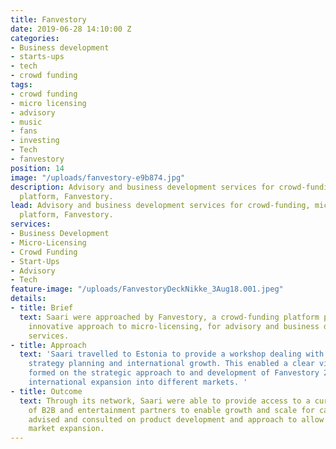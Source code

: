 ```yaml
---
title: Fanvestory
date: 2019-06-28 14:10:00 Z
categories:
- Business development
- starts-ups
- tech
- crowd funding
tags:
- crowd funding
- micro licensing
- advisory
- music
- fans
- investing
- Tech
- fanvestory
position: 14
image: "/uploads/fanvestory-e9b874.jpg"
description: Advisory and business development services for crowd-funding, micro-licensing
  platform, Fanvestory.
lead: Advisory and business development services for crowd-funding, micro-licensing
  platform, Fanvestory.
services:
- Business Development
- Micro-Licensing
- Crowd Funding
- Start-Ups
- Advisory
- Tech
feature-image: "/uploads/FanvestoryDeckNikke_3Aug18.001.jpeg"
details:
- title: Brief
  text: Saari were approached by Fanvestory, a crowd-funding platform pioneering an
    innovative approach to micro-licensing, for advisory and business development
    services.
- title: Approach
  text: 'Saari travelled to Estonia to provide a workshop dealing with business product,
    strategy planning and international growth. This enabled a clear vision to be
    formed on the strategic approach to and development of Fanvestory 2.0 and on the
    international expansion into different markets. '
- title: Outcome
  text: Through its network, Saari were able to provide access to a curated community
    of B2B and entertainment partners to enable growth and scale for campaigns.  Saari
    advised and consulted on product development and approach to allow for international
    market expansion.
---
```


